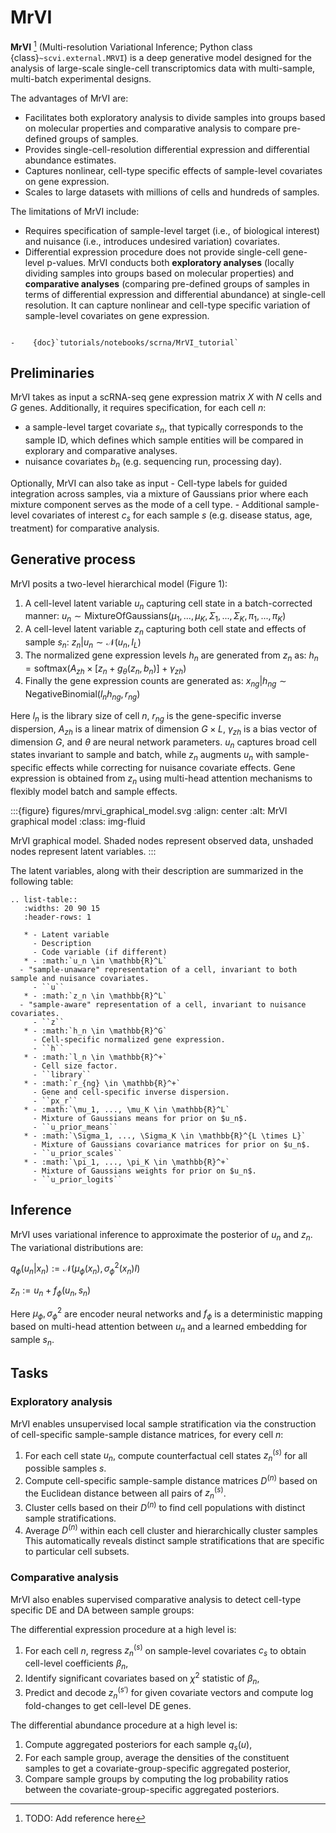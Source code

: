 # MrVI

**MrVI** [^ref1] (Multi-resolution Variational Inference; Python class
{class}`~scvi.external.MRVI`) is a deep generative model designed for the analysis of large-scale
single-cell transcriptomics data with multi-sample, multi-batch experimental designs.

The advantages of MrVI are:

- Facilitates both exploratory analysis to divide samples into groups based on
    molecular properties and comparative analysis to compare pre-defined groups of samples.
- Provides single-cell-resolution differential expression and differential abundance estimates.
- Captures nonlinear, cell-type specific effects of sample-level covariates on gene expression.
- Scales to large datasets with millions of cells and hundreds of samples.

The limitations of MrVI include:

- Requires specification of sample-level target (i.e., of biological interest) and nuisance (i.e., introduces undesired variation) covariates.
- Differential expression procedure does not provide single-cell gene-level p-values.
MrVI conducts both **exploratory analyses** (locally dividing samples into groups based on molecular properties)
and **comparative analyses** (comparing pre-defined groups of samples in terms of differential expression and differential abundance) at single-cell resolution.
It can capture nonlinear and cell-type specific variation of sample-level covariates on gene expression.
```{topic} Tutorials:

-    {doc}`tutorials/notebooks/scrna/MrVI_tutorial`
```

## Preliminaries

MrVI takes as input a scRNA-seq gene expression matrix $X$ with $N$ cells and $G$ genes.
Additionally, it requires specification, for each cell $n$:
- a sample-level target covariate $s_n$, that typically corresponds to the sample ID,
	which defines which sample entities will be compared in explorary and comparative analyses.
- nuisance covariates $b_n$ (e.g. sequencing run, processing day).

Optionally, MrVI can also take as input
	- Cell-type labels for guided integration across samples, via a mixture of Gaussians prior where each mixture component serves as the mode of a cell type.
	- Additional sample-level covariates of interest $c_s$ for each sample $s$ (e.g.
	  disease status, age, treatment) for comparative analysis.

## Generative process

MrVI posits a two-level hierarchical model (Figure 1):

1. A cell-level latent variable $u_n$ capturing cell state in a batch-corrected manner:
    $u_n \sim \mathrm{MixtureOfGaussians}(\mu_1, ..., \mu_K, \Sigma_1, ..., \Sigma_K, \pi_1, ..., \pi_K)$
2. A cell-level latent variable $z_n$ capturing both cell state and effects of sample $s_n$:
    $z_n | u_n \sim \mathcal{N}(u_n, I_L)$
3. The normalized gene expression levels $h_n$ are generated from $z_n$ as:
    $h_n = \mathrm{softmax}(A_{zh} \times [z_n + g_\theta(z_n, b_n)] + \gamma_{zh})$
4. Finally the gene expression counts are generated as:
    $x_{ng} | h_{ng} \sim \mathrm{NegativeBinomial}(l_n h_{ng}, r_{ng})$

Here $l_n$ is the library size of cell $n$, $r_{ng}$ is the gene-specific inverse dispersion,
$A_{zh}$ is a linear matrix of dimension $G \times L$, $\gamma_{zh}$ is a bias vector of dimension
$G$, and $\theta$ are neural network parameters.
$u_n$ captures broad cell states invariant to sample and batch,
while $z_n$ augments $u_n$ with sample-specific effects while correcting for nuisance covariate effects.
Gene expression is obtained from $z_n$ using multi-head attention mechanisms to
    flexibly model batch and sample effects.

:::{figure} figures/mrvi_graphical_model.svg
:align: center
:alt: MrVI graphical model
:class: img-fluid

MrVI graphical model. Shaded nodes represent observed data, unshaded nodes represent latent variables.
:::

The latent variables, along with their description are summarized in the following table:

```{eval-rst}
.. list-table::
   :widths: 20 90 15
   :header-rows: 1

   * - Latent variable
     - Description
     - Code variable (if different)
   * - :math:`u_n \in \mathbb{R}^L`
  - "sample-unaware" representation of a cell, invariant to both sample and nuisance covariates.
     - ``u``
   * - :math:`z_n \in \mathbb{R}^L`
  - "sample-aware" representation of a cell, invariant to nuisance covariates.
     - ``z``
   * - :math:`h_n \in \mathbb{R}^G`
     - Cell-specific normalized gene expression.
     - ``h``
   * - :math:`l_n \in \mathbb{R}^+`
     - Cell size factor.
     - ``library``
   * - :math:`r_{ng} \in \mathbb{R}^+`
     - Gene and cell-specific inverse dispersion.
     - ``px_r``
   * - :math:`\mu_1, ..., \mu_K \in \mathbb{R}^L`
     - Mixture of Gaussians means for prior on $u_n$.
     - ``u_prior_means``
   * - :math:`\Sigma_1, ..., \Sigma_K \in \mathbb{R}^{L \times L}`
     - Mixture of Gaussians covariance matrices for prior on $u_n$.
     - ``u_prior_scales``
   * - :math:`\pi_1, ..., \pi_K \in \mathbb{R}^+`
     - Mixture of Gaussians weights for prior on $u_n$.
     - ``u_prior_logits``
```

## Inference

MrVI uses variational inference to approximate the posterior of $u_n$ and $z_n$. The variational
distributions are:

$q_{\phi}(u_n | x_n) := \mathcal{N}(\mu_{\phi}(x_n), \sigma^2_{\phi}(x_n)I)$

$z_n := u_n + f_{\phi}(u_n, s_n)$

Here $\mu_{\phi}, \sigma^2_{\phi}$ are encoder neural networks and $f_{\phi}$ is a deterministic
mapping based on multi-head attention between $u_n$ and a learned embedding for sample $s_n$.

## Tasks

### Exploratory analysis

MrVI enables unsupervised local sample stratification via the construction of cell-specific
sample-sample distance matrices, for every cell $n$:

1. For each cell state $u_n$, compute counterfactual cell states $z^{(s)}_n$ for all possible samples $s$.
2. Compute cell-specific sample-sample distance matrices $D^{(n)}$ based on the Euclidean distance between all pairs of $z^{(s)}_n$.
3. Cluster cells based on their $D^{(n)}$ to find cell populations with distinct sample stratifications.
4. Average $D^{(n)}$ within each cell cluster and hierarchically cluster samples
This automatically reveals distinct sample stratifications that are specific to particular cell
subsets.

### Comparative analysis

MrVI also enables supervised comparative analysis to detect cell-type specific DE and DA between
sample groups:

The differential expression procedure at a high level is:

1. For each cell $n$, regress $z^{(s)}_n$ on sample-level covariates $c_s$ to obtain cell-level
    coefficients $\beta_n$,
2. Identify significant covariates based on $\chi^2$ statistic of $\beta_n$,
3. Predict and decode $z^{(s')}_n$ for given covariate vectors and compute log fold-changes to get
    cell-level DE genes.

The differential abundance procedure at a high level is:

1. Compute aggregated posteriors for each sample $q_s(u)$,
2. For each sample group, average the densities of the constituent samples to get a
    covariate-group-specific aggregated posterior,
3. Compare sample groups by computing the log probability ratios between the
    covariate-group-specific aggregated posteriors.

[^ref1]:
    TODO: Add reference here
